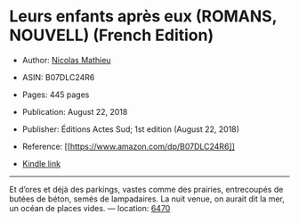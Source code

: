 # Leurs enfants après eux (ROMANS, NOUVELL) (French Edition)

* Author: [Nicolas Mathieu](https://www.amazon.com/Nicolas-Mathieu/e/B005SHDUTI/ref=dp_byline_cont_ebooks_1)
* ASIN: B07DLC24R6

* Pages: 445 pages
* Publication: August 22, 2018
* Publisher: Éditions Actes Sud; 1st edition (August 22, 2018)
* Reference: [[https://www.amazon.com/dp/B07DLC24R6]]
* [Kindle link](kindle://book?action=open&asin=B07DLC24R6)


---
Et d’ores et déjà des parkings, vastes comme des prairies, entrecoupés de butées de béton, semés de lampadaires. La nuit venue, on aurait dit la mer, un océan de places vides. — location: [6470](kindle://book?action=open&asin=B07DLC24R6&location=6470)

